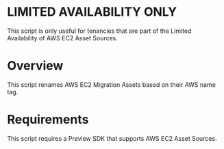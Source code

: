 # LIMITED AVAILABILITY ONLY
This script is only useful for tenancies that are part of the Limited Availability of AWS EC2 Asset Sources.

# Overview
This script renames AWS EC2 Migration Assets based on their AWS name tag. 

# Requirements
This script requires a Preview SDK that supports AWS EC2 Asset Sources.